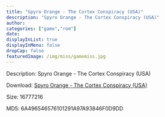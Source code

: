 ```yaml
---
title: "Spyro Orange - The Cortex Conspiracy (USA)"
description: "Spyro Orange - The Cortex Conspiracy (USA)"
author: 
categories: ["game","rom"]
date: 
displayInList: true
displayInMenu: false
dropCap: false
featuredImage: /img/miss/gamemiss.jpg
---
```


Description: Spyro Orange - The Cortex Conspiracy (USA)

Download: <a style="text-decoration:underline;" href="https://mega.nz/#!aDJClSKL!VT-UowJWgGYI8oyScqJvYeEWwJbImN8GhDdW5CJkVug" target = "_blank" rel = "nofollow" > Spyro Orange - The Cortex Conspiracy (USA)</a>

Size: 16777216

MD5: 6A496546576101291A97A93846F0D9DD

